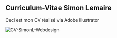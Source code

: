 ## Curriculum-Vitae Simon Lemaire

Ceci est mon CV réalisé via Adobe Illustrator

![CV-SimonL-Webdesign](https://github.com/SL-Webdesign/Curriculum-Vitae/assets/128183332/9a8782d1-935e-4a8e-ab00-c02965607b40)
